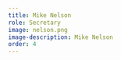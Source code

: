 ```yaml
---
title: Mike Nelson
role: Secretary
image: nelson.png
image-description: Mike Nelson
order: 4
---
```

